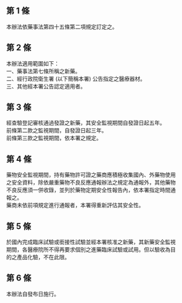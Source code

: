 第 1 條
-------
本辦法依藥事法第四十五條第二項規定訂定之。

第 2 條
-------
本辦法適用範圍如下：  
一、藥事法第七條所稱之新藥。  
二、經行政院衛生署 (以下簡稱本署) 公告指定之醫療器材。  
三、其他經本署公告認定適用者。

第 3 條
-------
經查驗登記審核通過發證之新藥，其安全監視期間自發證日起五年。  
前條第二款之監視期間，自發證日起三年。  
前條第三款之監視期間，依本署之規定。

第 4 條
-------
藥物安全監視期間，持有藥物許可證之藥商應積極收集國內、外藥物使用  
之安全資料，除依嚴重藥物不良反應通報辦法之規定為通報外，其他藥物  
不良反應須一併收錄，並列於藥物定期安全性報告內，依本署指定時間通  
報之。  
藥商未依前項規定進行通報者，本署得重新評估其安全性。

第 5 條
-------
於國內完成臨床試驗或銜接性試驗並經本署核准之新藥，其新藥安全監視  
期間，各醫療院所不得再要求個別之進藥臨床試驗或試用。但以驗收為目  
的之產品化驗，不在此限。

第 6 條
-------
本辦法自發布日施行。

